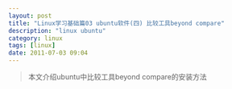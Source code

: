 ```yaml
---
layout: post
title: "Linux学习基础篇03 ubuntu软件(四) 比较工具beyond compare"
description: "linux ubuntu"
category: linux
tags: [linux]
date: 2011-07-03 09:04
---
```


> 本文介绍ubuntu中比较工具beyond compare的安装方法

